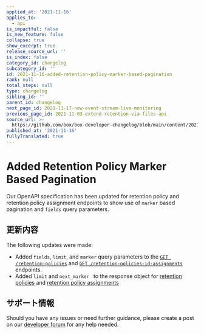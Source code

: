 ```yaml
---
applied_at: '2021-11-16'
applies_to:
  - api
is_impactful: false
is_new_feature: false
collapse: true
show_excerpt: true
release_source_url: ''
is_index: false
category_id: changelog
subcategory_id: ''
id: 2021-11-16-added-retention-policy-marker-based-pagination
rank: null
total_steps: null
type: changelog
sibling_id: ''
parent_id: changelog
next_page_id: 2021-11-17-new-event-stream-live-monitoring
previous_page_id: 2021-11-03-extend-retention-via-files-api
source_url: >-
  https://github.com/box/box-developer-changelog/blob/main/content/2021/11-16-added-retention-policy-marker-based-pagination.md
published_at: '2021-11-16'
fullyTranslated: true
---
```

# Added Retention Policy Marker Based Pagination

Our OpenAPI specification has been updated for retention policy and retention policy assignment endpoints to show use of `marker` based pagination and `fields` query parameters.

<!-- more -->

## 更新内容

The following updates were made:

* Added `fields`, `limit`, and `marker` query parameters to the [`GET /retention-policies`](e://get-retention-policies) and [`GET /retention-policies-id-assignments`](e://get-retention-policies-id-assignments) endpoints.
* Added `limit` and `next_marker ` to the response object for [retention policies](e://resources/retention-policies) and [retention policy assignments](e://resources/retention-policy-assignments)

## サポート情報

Should you have any issues or need further guidance, please create a post on our [developer forum][forum] for any help needed.

[forum]: https://support.box.com/hc/en-us/community/topics/360001932973-Platform-and-Developer-Forum
